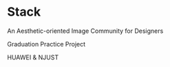 # Stack
An Aesthetic-oriented Image Community for Designers


Graduation Practice Project

HUAWEI & NJUST
